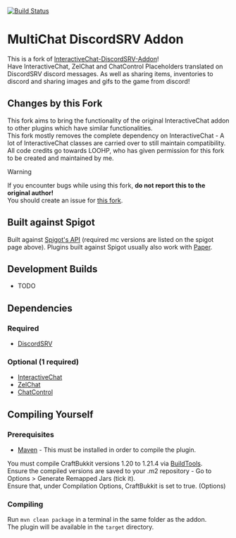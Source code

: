 [![Build Status](https://ci.loohpjames.com/job/InteractiveChat-DiscordSRV-Addon/badge/icon)](https://ci.loohpjames.com/job/InteractiveChat-DiscordSRV-Addon/)
# MultiChat DiscordSRV Addon

This is a fork of [InteractiveChat-DiscordSRV-Addon](https://github.com/LOOHP/InteractiveChat-DiscordSRV-Addon)!\
Have InteractiveChat, ZelChat and ChatControl Placeholders translated on DiscordSRV discord messages. As well as sharing items, inventories to discord and sharing images and gifs to the game from discord!

## Changes by this Fork
This fork aims to bring the functionality of the original InteractiveChat addon to other plugins which have similar functionalities.\
This fork mostly removes the complete dependency on InteractiveChat - A lot of InteractiveChat classes are carried over to still maintain compatibility.\
All code credits go towards LOOHP, who has given permission for this fork to be created and maintained by me.

> [!WARNING]
> If you encounter bugs while using this fork, **do not report this to the original author!**\
> You should create an issue for [this fork](https://github.com/TerraByteDev/MultiChat-DIscordSRV-Addon/issues).

## Built against Spigot
Built against [Spigot's API](https://www.spigotmc.org/wiki/buildtools/) (required mc versions are listed on the spigot page above).
Plugins built against Spigot usually also work with [Paper](https://papermc.io/).

## Development Builds

- TODO

## Dependencies 

### Required
- [DiscordSRV](https://www.spigotmc.org/resources/discordsrv.18494/)

### Optional (1 required)
- [InteractiveChat](https://www.spigotmc.org/resources/75870/)
- [ZelChat](https://builtbybit.com/resources/zelchat-high-performance-simple.47406/)
- [ChatControl](https://builtbybit.com/resources/chatcontrol-format-filter-chat.18217/)

## Compiling Yourself
### Prerequisites
- [Maven](https://maven.apache.org/) - This must be installed in order to compile the plugin.

You must compile CraftBukkit versions 1.20 to 1.21.4 via [BuildTools](https://www.spigotmc.org/wiki/buildtools/).\
Ensure the compiled versions are saved to your .m2 repository - Go to Options > Generate Remapped Jars (tick it).\
Ensure that, under Compilation Options, CraftBukkit is set to true. (Options)

### Compiling
Run `mvn clean package` in a terminal in the same folder as the addon.\
The plugin will be available in the `target` directory.